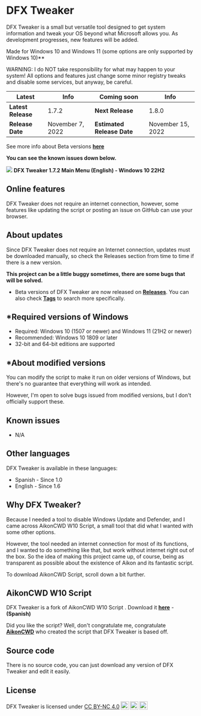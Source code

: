 # DFX Tweaker
DFX Tweaker is a small but versatile tool designed to get system information and tweak your OS beyond what Microsoft allows you. As development progresses, new features will be added.

Made for Windows 10 and Windows 11 (some options are only supported by Windows 10)**

WARNING: I do NOT take responsibility for what may happen to your system! All options and features just change some minor registry tweaks and disable some services, but anyway, be careful.

|Latest|Info|Coming soon|Info|
|---|---|---|---|
|**Latest Release**|1.7.2|**Next Release**|1.8.0|
|**Release Date**|November 7, 2022|**Estimated Release Date**|November 15, 2022|

See more info about Beta versions [**here**](https://github.com/ivandfx/DFXTweaker/blob/main/BETAREADME.md)

**You can see the known issues down below.**

![](https://blogger.googleusercontent.com/img/b/R29vZ2xl/AVvXsEgc-pIC-_N7Ct7rnkg5J17RE18-o0S1qfAgqbQiqLRX_JRdJrP-YSlwl1g-j8UQx4V3PLlFmMh7XHxfzLNVDpdSx_--ZiN9NNRvFxHp0ZrSLty6yh1gWEoVxhlDdy_qTl2oKXZlt8QBDe4L2rBPa9ny5WwI5uHc2ZsiZo7Wq5wRAw2-cuiER-M-ewnwsg/s1016/Captura%20de%20pantalla%202022-11-07%20224619.png)
**DFX Tweaker 1.7.2 Main Menu (English) - Windows 10 22H2**

## Online features
DFX Tweaker does not require an internet connection, however, some features like updating the script or posting an issue on GitHub can use your browser.

## About updates
Since DFX Tweaker does not require an Internet connection, updates must be downloaded manually, so check the Releases section from time to time if there is a new version.

**This project can be a little buggy sometimes, there are some bugs that will be solved.**
- Beta versions of DFX Tweaker are now released on [**Releases**](https://github.com/ivandfx/DFXTweaker/releases). You can also check [**Tags**](https://github.com/ivandfx/DFXTweaker/tags) to search more specifically.


## *Required versions of Windows
- Required: Windows 10 (1507 or newer) and Windows 11 (21H2 or newer)
- Recommended: Windows 10 1809 or later
- 32-bit and 64-bit editions are supported

## *About modified versions
You can modify the script to make it run on older versions of Windows, but there's no guarantee that everything will work as intended.

However, I'm open to solve bugs issued from modified versions, but I don't officially support these.

## Known issues
- N/A

## Other languages
DFX Tweaker is available in these languages:
- Spanish - Since 1.0
- English - Since 1.6

## Why DFX Tweaker?
Because I needed a tool to disable Windows Update and Defender, and I came across AikonCWD W10 Script, a small tool that did what I wanted with some other options.

However, the tool needed an internet connection for most of its functions, and I wanted to do something like that, but work without internet right out of the box. So the idea of making this project came up, of course, being as transparent as possible about the existence of Aikon and its fantastic script.

To download AikonCWD Script, scroll down a bit further.

## AikonCWD W10 Script
DFX Tweaker is a fork of AikonCWD W10 Script . Download it [**here**](https://github.com/aikoncwd/win10script) - **(Spanish)**

Did you like the script? Well, don't congratulate me, congratulate [**AikonCWD**](https://github.com/aikoncwd) who created the script that DFX Tweaker is based off.

## Source code
There is no source code, you can just download any version of DFX Tweaker and edit it easily.

## License

DFX Tweaker is licensed under <a href="http://creativecommons.org/licenses/by-nc/4.0/?ref=chooser-v1" target="_blank" rel="license noopener noreferrer" style="display:inline-block;">CC BY-NC 4.0<img style="height:22px!important;margin-left:3px;vertical-align:text-bottom;" src="https://mirrors.creativecommons.org/presskit/icons/cc.svg?ref=chooser-v1"><img style="height:22px!important;margin-left:3px;vertical-align:text-bottom;" src="https://mirrors.creativecommons.org/presskit/icons/by.svg?ref=chooser-v1"><img style="height:22px!important;margin-left:3px;vertical-align:text-bottom;" src="https://mirrors.creativecommons.org/presskit/icons/nc.svg?ref=chooser-v1"></a></p>
